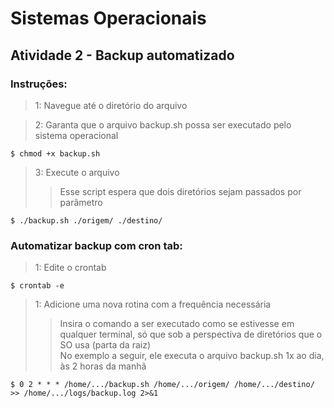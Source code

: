 # Sistemas Operacionais
## Atividade 2 - Backup automatizado

### Instruções:

> 1: Navegue até o diretório do arquivo

> 2: Garanta que o arquivo backup.sh possa ser executado pelo sistema operacional
```console
$ chmod +x backup.sh
```

> 3: Execute o arquivo
>> Esse script espera que dois diretórios sejam passados por parâmetro
```console
$ ./backup.sh ./origem/ ./destino/
```

### Automatizar backup com cron tab:
> 1: Edite o crontab
```console
$ crontab -e
```

> 1: Adicione uma nova rotina com a frequência necessária
>> Insira o comando a ser executado como se estivesse em qualquer terminal, só que sob a perspectiva de diretórios que o SO usa (parta da raiz)  
>> No exemplo a seguir, ele executa o arquivo backup.sh 1x ao dia, às 2 horas da manhã  
```console
$ 0 2 * * * /home/.../backup.sh /home/.../origem/ /home/.../destino/ >> /home/.../logs/backup.log 2>&1
```
